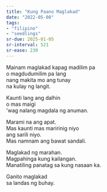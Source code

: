 ```yaml
---
title: "Kung Paano Maglakad"
date: "2022-05-08"
tags:
- "filipino"
- "seedlings"
sr-due: 2025-01-05
sr-interval: 521
sr-ease: 230
---
```

Mainam maglakad kapag madilim pa  
o magdudumilim pa lang  
nang makita mo ang tunay  
na kulay ng langit.  

Kaunti lang ang dalhin  
o mas maigi  
'wag nalang magdala ng anuman.  

Marami na ang apat.  
Mas kaunti mas maririnig niyo  
ang sarili niyo.  
Mas namnam ang bawat sandali.  

Maglakad ng marahan.  
Magpahinga kung kailangan.  
Manatiling panatag sa kung nasaan ka.  

Ganito maglakad  
sa landas ng buhay.  